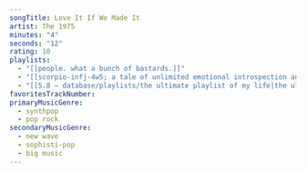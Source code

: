 ```yaml
---
songTitle: Love It If We Made It
artist: The 1975
minutes: "4"
seconds: "12"
rating: 10
playlists:
  - "[[people. what a bunch of bastards.]]"
  - "[[scorpio-infj-4w5; a tale of unlimited emotional introspection and arcane bullshit]]"
  - "[[5.8 — database/playlists/the ultimate playlist of my life|the ultimate playlist of my life]]"
favoritesTrackNumber:
primaryMusicGenre:
  - synthpop
  - pop rock
secondaryMusicGenre:
  - new wave
  - sophisti-pop
  - big music
---
```

